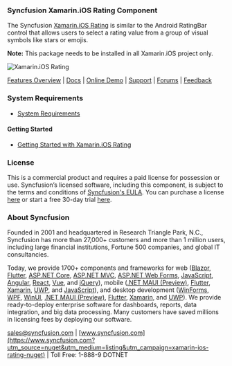 ### Syncfusion Xamarin.iOS Rating Component
The Syncfusion [Xamarin.iOS Rating](https://www.syncfusion.com/xamarin-ios-ui-controls/rating?utm_source=nuget&utm_medium=listing&utm_campaign=xamarin-ios-rating-nuget) is similar to the Android RatingBar control that allows users to select a rating value from a group of visual symbols like stars or emojis.
 
**Note:** This package needs to be installed in all Xamarin.iOS project only.

![Xamarin.iOS Rating](https://cdn.syncfusion.com/nuget-readme/xamarin/xamarin_ios_rating.png)

[Features Overview](https://www.syncfusion.com/xamarin-ios-ui-controls/rating?utm_source=nuget&utm_medium=listing&utm_campaign=xamarin-ios-rating-nuget) | [Docs](https://help.syncfusion.com/xamarin-ios/sfrating/getting-started?utm_source=nuget&utm_medium=listing&utm_campaign=xamarin-ios-rating-nuget) | [Online Demo](https://github.com/syncfusion/xamarin-demos?utm_source=nuget&utm_medium=listing&utm_campaign=xamarin-ios-rating-nuget) | [Support](https://www.syncfusion.com/support/directtrac/incidents/newincident?utm_source=nuget&utm_medium=listing&utm_campaign=xamarin-ios-rating-nuget) | [Forums](https://www.syncfusion.com/forums/xamarin.ios?utm_source=nuget&utm_medium=listing&utm_campaign=xamarin-ios-rating-nuget) | [Feedback](https://www.syncfusion.com/feedback/xamarin-ios?utm_source=nuget&utm_medium=listing&utm_campaign=xamarin-ios-rating-nuget)

### System Requirements

* [System Requirements](https://help.syncfusion.com/xamarin-ios/installation-and-upgrade/system-requirements?utm_source=nuget&utm_medium=listing&utm_campaign=xamarin-ios-rating-nuget)

#### Getting Started

* [Getting Started with Xamarin.iOS Rating](https://help.syncfusion.com/xamarin-ios/sfrating/getting-started?utm_source=nuget&utm_medium=listing&utm_campaign=xamarin-ios-rating-nuget)

### License

This is a commercial product and requires a paid license for possession or use. Syncfusion’s licensed software, including this component, is subject to the terms and conditions of [Syncfusion's EULA](https://www.syncfusion.com/eula/es/?utm_source=nuget&utm_medium=listing&utm_campaign=xamarin-ios-rating-nuget). You can purchase a license [here](https://www.syncfusion.com/sales/products?utm_source=nuget&utm_medium=listing&utm_campaign=xamarin-ios-rating-nuget) or start a free 30-day trial [here](https://www.syncfusion.com/account/manage-trials/start-trials?utm_source=nuget&utm_medium=listing&utm_campaign=xamarin-ios-rating-nuget).

### About Syncfusion

Founded in 2001 and headquartered in Research Triangle Park, N.C., Syncfusion has more than 27,000+ customers and more than 1 million users, including large financial institutions, Fortune 500 companies, and global IT consultancies.
 
Today, we provide 1700+ components and frameworks for web ([Blazor](https://www.syncfusion.com/blazor-components?utm_source=nuget&utm_medium=listing&utm_campaign=xamarin-ios-rating-nuget), [Flutter](https://www.syncfusion.com/flutter-widgets?utm_source=nuget&utm_medium=listing&utm_campaign=xamarin-ios-rating-nuget), [ASP.NET Core](https://www.syncfusion.com/aspnet-core-ui-controls?utm_source=nuget&utm_medium=listing&utm_campaign=xamarin-ios-rating-nuget), [ASP.NET MVC](https://www.syncfusion.com/aspnet-mvc-ui-controls?utm_source=nuget&utm_medium=listing&utm_campaign=xamarin-ios-rating-nuget), [ASP.NET Web Forms](https://www.syncfusion.com/jquery/aspnet-webforms-ui-controls?utm_source=nuget&utm_medium=listing&utm_campaign=xamarin-ios-rating-nuget), [JavaScript](https://www.syncfusion.com/javascript-ui-controls?utm_source=nuget&utm_medium=listing&utm_campaign=xamarin-ios-rating-nuget), [Angular](https://www.syncfusion.com/angular-ui-components?utm_source=nuget&utm_medium=listing&utm_campaign=xamarin-ios-rating-nuget), [React](https://www.syncfusion.com/react-ui-components?utm_source=nuget&utm_medium=listing&utm_campaign=xamarin-ios-rating-nuget), [Vue](https://www.syncfusion.com/vue-ui-components?utm_source=nuget&utm_medium=listing&utm_campaign=xamarin-ios-rating-nuget), and [jQuery](https://www.syncfusion.com/jquery-ui-widgets?utm_source=nuget&utm_medium=listing&utm_campaign=xamarin-ios-rating-nuget)), mobile ([.NET MAUI (Preview)](https://www.syncfusion.com/maui-controls?utm_source=nuget&utm_medium=listing&utm_campaign=xamarin-ios-rating-nuget), [Flutter](https://www.syncfusion.com/flutter-widgets?utm_source=nuget&utm_medium=listing&utm_campaign=xamarin-ios-rating-nuget), [Xamarin](https://www.syncfusion.com/xamarin-ui-controls?utm_source=nuget&utm_medium=listing&utm_campaign=xamarin-ios-rating-nuget), [UWP](https://www.syncfusion.com/uwp-ui-controls?utm_source=nuget&utm_medium=listing&utm_campaign=xamarin-ios-rating-nuget), and [JavaScript](https://www.syncfusion.com/javascript-ui-controls?utm_source=nuget&utm_medium=listing&utm_campaign=xamarin-ios-rating-nuget)), and desktop development ([WinForms](https://www.syncfusion.com/winforms-ui-controls?utm_source=nuget&utm_medium=listing&utm_campaign=xamarin-ios-rating-nuget), [WPF](https://www.syncfusion.com/wpf-controls?utm_source=nuget&utm_medium=listing&utm_campaign=xamarin-ios-rating-nuget), [WinUI](https://www.syncfusion.com/winui-controls?utm_source=nuget&utm_medium=listing&utm_campaign=xamarin-ios-rating-nuget), [.NET MAUI (Preview)](https://www.syncfusion.com/maui-controls?utm_source=nuget&utm_medium=listing&utm_campaign=xamarin-ios-rating-nuget), [Flutter](https://www.syncfusion.com/flutter-widgets?utm_source=nuget&utm_medium=listing&utm_campaign=xamarin-ios-rating-nuget), [Xamarin](https://www.syncfusion.com/xamarin-ui-controls?utm_source=nuget&utm_medium=listing&utm_campaign=xamarin-ios-rating-nuget), and [UWP](https://www.syncfusion.com/uwp-ui-controls?utm_source=nuget&utm_medium=listing&utm_campaign=xamarin-ios-rating-nuget)). We provide ready-to-deploy enterprise software for dashboards, reports, data integration, and big data processing. Many customers have saved millions in licensing fees by deploying our software.

[sales@syncfusion.com](mailto:sales@syncfusion.com?Subject=Syncfusion%20Xamarin.iOS%20Rating-%20NuGet) | [www.syncfusion.com](https://www.syncfusion.com?utm_source=nuget&utm_medium=listing&utm_campaign=xamarin-ios-rating-nuget) | Toll Free: 1-888-9 DOTNET


     